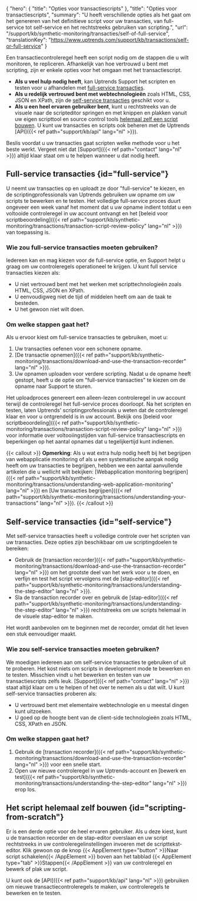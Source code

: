 {
  "hero": {
    "title": "Opties voor transactiescripts"
  },
  "title": "Opties voor transactiescripts",
  "summary": "U heeft verschillende opties als het gaat om het genereren van het definitieve script voor uw transacties, van full-service tot self-service en het rechtstreeks gebruiken van scripting.",
  "url": "/support/kb/synthetic-monitoring/transacties/self-of-full-service",
  "translationKey": "https://www.uptrends.com/support/kb/transactions/self-or-full-service"
}

Een transactiecontroleregel heeft een script nodig om de stappen die u wilt monitoren, te repliceren. Afhankelijk van hoe vertrouwd u bent met scripting, zijn er enkele opties voor het omgaan met het transactiescript.

- **Als u veel hulp nodig heeft**, kan Uptrends Support het scripten en testen voor u afhandelen met [full-service transacties](#full-service).
-   **Als u redelijk vertrouwd bent met webtechnologieën** zoals HTML, CSS, JSON en XPath, zijn de [self-service transacties](#self-service) geschikt voor u.
-   **Als u een heel ervaren gebruiker bent**, kunt u rechtstreeks van de visuele naar de scripteditor springen en met knippen en plakken vanuit uw eigen scripttool en source control tools [helemaal zelf een script bouwen](#script-from-scratch). U kunt uw transacties en scripts ook beheren met de Uptrends [API]({{< ref path="support/kb/api" lang="nl" >}}).

Beslis voordat u uw transacties gaat scripten welke methode voor u het beste werkt. Vergeet niet dat [Support]({{< ref path="contact" lang="nl" >}}) altijd klaar staat om u te helpen wanneer u dat nodig heeft.

## Full-service transacties {id="full-service"}

U neemt uw transacties op en uploadt ze door "full-service" te kiezen, en de scriptingprofessionals van Uptrends gebruiken uw opname om uw scripts te bewerken en te testen. Het volledige full-service proces duurt ongeveer een week vanaf het moment dat u uw opname indient totdat u een voltooide controleregel in uw account ontvangt en het [beleid voor scriptbeoordeling]({{< ref path="support/kb/synthetic-monitoring/transactions/transaction-script-review-policy" lang="nl" >}}) van toepassing is.

### Wie zou full-service transacties moeten gebruiken?

Iedereen kan en mag kiezen voor de full-service optie, en Support helpt u graag om uw controleregels operationeel te krijgen. U kunt full service transacties kiezen als:

-   U niet vertrouwd bent met het werken met scripttechnologieën zoals HTML, CSS, JSON en XPath.
-   U eenvoudigweg niet de tijd of middelen heeft om aan de taak te besteden.
-   U het gewoon niet wilt doen.

### Om welke stappen gaat het?

Als u ervoor kiest om full-service transacties te gebruiken, moet u:

1.  Uw transacties oefenen voor een schonere opname.
2.  [De transactie opnemen]({{< ref path="support/kb/synthetic-monitoring/transactions/download-and-use-the-transaction-recorder" lang="nl" >}}).
3.  Uw opnamen uploaden voor verdere scripting. Nadat u de opname heeft gestopt, heeft u de optie om "full-service transacties" te kiezen om de opname naar Support te sturen.

Het uploadproces genereert een alleen-lezen controleregel in uw account terwijl de controleregel het full-service proces doorloopt. Na het scripten en testen, laten Uptrends' scriptingprofessionals u weten dat de controleregel klaar en voor u ontgrendeld is in uw account. Bekijk ons [beleid voor scriptbeoordeling]({{< ref path="support/kb/synthetic-monitoring/transactions/transaction-script-review-policy" lang="nl" >}}) voor informatie over voltooiingstijden van full-service transactiescripts en beperkingen op het aantal opnames dat u tegelijkertijd kunt indienen.

{{< callout >}}
**Opmerking**: Als u wat extra hulp nodig heeft bij het begrijpen van webapplicatie monitoring of als u een systematische aanpak nodig heeft om uw transacties te begrijpen, hebben we een aantal aanvullende artikelen die u wellicht wilt bekijken: [Webapplication monitoring begrijpen]({{< ref path="support/kb/synthetic-monitoring/transactions/understanding-web-application-monitoring" lang="nl" >}}) en [Uw transacties begrijpen]({{< ref path="support/kb/synthetic-monitoring/transactions/understanding-your-transactions" lang="nl" >}}).
{{< /callout >}}

## Self-service transacties {id="self-service"}

Met self-service transacties heeft u volledige controle over het scripten van uw transacties. Deze opties zijn beschikbaar om uw scriptingdoelen te bereiken:

- Gebruik de [transaction recorder]({{< ref path="support/kb/synthetic-monitoring/transactions/download-and-use-the-transaction-recorder" lang="nl" >}}) om het grootste deel van het werk voor u te doen, en verfijn en test het script vervolgens met de [stap-editor]({{< ref path="support/kb/synthetic-monitoring/transactions/understanding-the-step-editor" lang="nl" >}}).
- Sla de transaction recorder over en gebruik de [stap-editor]({{< ref path="support/kb/synthetic-monitoring/transactions/understanding-the-step-editor" lang="nl" >}}) rechtstreeks om uw scripts helemaal in de visuele stap-editor te maken.

Het wordt aanbevolen om te beginnen met de recorder, omdat dit het leven een stuk eenvoudiger maakt.

### Wie zou self-service transacties moeten gebruiken?

We moedigen iedereen aan om self-service transacties te gebruiken of uit te proberen. Het kost niets om scripts in development mode te bewerken en te testen. Misschien vindt u het bewerken en testen van uw transactiescripts zelfs leuk. [Support]({{< ref path="contact" lang="nl" >}}) staat altijd klaar om u te helpen of het over te nemen als u dat wilt. U kunt self-service transacties proberen als:

- U vertrouwd bent met elementaire webtechnologie en u meestal dingen kunt uitzoeken.
- U goed op de hoogte bent van de client-side technologieën zoals HTML, CSS, XPath en JSON.

### Om welke stappen gaat het?

1. Gebruik de [transaction recorder]({{< ref path="support/kb/synthetic-monitoring/transactions/download-and-use-the-transaction-recorder" lang="nl" >}}) voor een snelle start.
2.  Open uw nieuwe controleregel in uw Uptrends-account en [bewerk en test]({{< ref path="support/kb/synthetic-monitoring/transactions/understanding-the-step-editor" lang="nl" >}}) erop los.

## Het script helemaal zelf bouwen {id="scripting-from-scratch"}

Er is een derde optie voor de heel ervaren gebruiker. Als u deze kiest, kunt u de transaction recorder en de stap-editor overslaan en uw script rechtstreeks in uw controleregelinstellingen invoeren met de scripttekst-editor. Klik gewoon op de knop {{< AppElement type="button" >}}Naar script schakelen{{< /AppElement >}} boven aan het tabblad {{< AppElement type="tab" >}}Stappen{{< /AppElement >}} van uw controleregel en bewerk of plak uw script.

U kunt ook de [API]({{< ref path="support/kb/api" lang="nl" >}}) gebruiken om nieuwe transactiecontroleregels te maken, uw controleregels te bewerken en te testen. 
